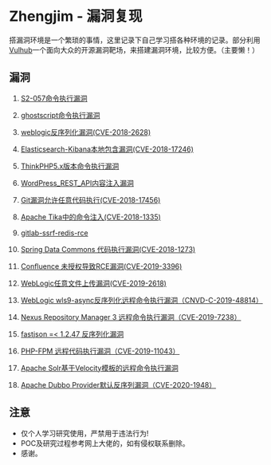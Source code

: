 ﻿# Zhengjim - 漏洞复现

搭漏洞环境是一个繁琐的事情，这里记录下自己学习搭各种环境的记录。部分利用[Vulhub](https://github.com/vulhub/vulhub)一个面向大众的开源漏洞靶场，来搭建漏洞环境，比较方便。（主要懒！）

## 漏洞 

 1. [S2-057命令执行漏洞](https://github.com/zhengjim/loophole/tree/master/S2-057)
     
 2. [ghostscript命令执行漏洞](https://github.com/zhengjim/loophole/tree/master/ghostscript)

 3. [weblogic反序列化漏洞(CVE-2018-2628)](https://github.com/zhengjim/loophole/tree/master/CVE-2018-2628)
 
 4. [Elasticsearch-Kibana本地包含漏洞(CVE-2018-17246)](https://github.com/zhengjim/loophole/tree/master/CVE-2018-17246)

 5. [ThinkPHP5.x版本命令执行漏洞](https://github.com/zhengjim/loophole/tree/master/thinkphp5)
 
 6. [WordPress_REST_API内容注入漏洞](https://github.com/zhengjim/loophole/tree/master/WordPress_REST_API%E5%86%85%E5%AE%B9%E6%B3%A8%E5%85%A5%E6%BC%8F%E6%B4%9E)
 
 7. [Git漏洞允许任意代码执行(CVE-2018-17456)](https://github.com/zhengjim/loophole/tree/master/CVE-2018-17456)
 
 8. [Apache Tika中的命令注入(CVE-2018-1335)](https://github.com/zhengjim/loophole/tree/master/CVE-2018-1335)
 
 9. [gitlab-ssrf-redis-rce](https://github.com/zhengjim/loophole/tree/master/gitlab-ssrf-redis-rce)
 
 10. [Spring Data Commons 代码执行漏洞(CVE-2018-1273)](https://github.com/zhengjim/loophole/tree/master/CVE-2018-1273)
 
 11. [Confluence 未授权导致RCE漏洞(CVE-2019-3396)](https://github.com/zhengjim/loophole/tree/master/CVE-2019-3396)
 
 12. [WebLogic任意文件上传漏洞(CVE-2019-2618)](https://github.com/zhengjim/loophole/tree/master/CVE-2019-2618)
 
 13. [WebLogic wls9-async反序列化远程命令执行漏洞（CNVD-C-2019-48814）](https://github.com/zhengjim/loophole/tree/master/CNVD-C-2019-48814)
 
 14. [Nexus Repository Manager 3 远程命令执行漏洞（CVE-2019-7238）](https://github.com/zhengjim/loophole/tree/master/CVE-2019-7238)
 
 15. [fastjson =< 1.2.47 反序列化漏洞](https://github.com/zhengjim/loophole/tree/master/fastjson)
 
 16. [PHP-FPM 远程代码执行漏洞（CVE-2019-11043）](https://github.com/zhengjim/loophole/tree/master/CVE-2019-11043)
 
 17. [Apache Solr基于Velocity模板的远程命令执行漏洞](https://github.com/zhengjim/loophole/tree/master/solr_velocity_rce)
 
 18. [Apache Dubbo Provider默认反序列漏洞（CVE-2020-1948）](https://github.com/zhengjim/loophole/tree/master/CVE-2020-1948)
 
## 注意

- 仅个人学习研究使用，严禁用于违法行为!
- POC及研究过程参考网上大佬的，如有侵权联系删除。
- 感谢。

